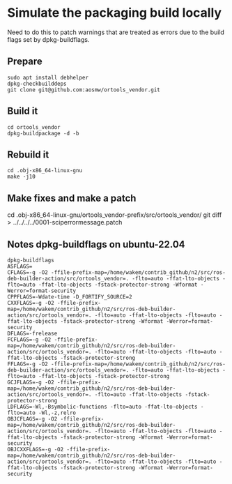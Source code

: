 # Simulate the packaging build locally

Need to do this to patch warnings that are treated as errors
due to the build flags set by dpkg-buildflags.

## Prepare
```
sudo apt install debhelper
dpkg-checkbuilddeps
git clone git@github.com:aosmw/ortools_vendor.git
```

## Build it
```
cd ortools_vendor
dpkg-buildpackage -d -b
```

## Rebuild it
```
cd .obj-x86_64-linux-gnu
make -j10
```

## Make fixes and make a patch
cd .obj-x86_64-linux-gnu/ortools_vendor-prefix/src/ortools_vendor/
git diff > ../../../../0001-sciperrormessage.patch

## Notes dpkg-buildflags on ubuntu-22.04
```
dpkg-buildflags
ASFLAGS=
CFLAGS=-g -O2 -ffile-prefix-map=/home/wakem/contrib_github/n2/src/ros-deb-builder-action/src/ortools_vendor=. -flto=auto -ffat-lto-objects -flto=auto -ffat-lto-objects -fstack-protector-strong -Wformat -Werror=format-security
CPPFLAGS=-Wdate-time -D_FORTIFY_SOURCE=2
CXXFLAGS=-g -O2 -ffile-prefix-map=/home/wakem/contrib_github/n2/src/ros-deb-builder-action/src/ortools_vendor=. -flto=auto -ffat-lto-objects -flto=auto -ffat-lto-objects -fstack-protector-strong -Wformat -Werror=format-security
DFLAGS=-frelease
FCFLAGS=-g -O2 -ffile-prefix-map=/home/wakem/contrib_github/n2/src/ros-deb-builder-action/src/ortools_vendor=. -flto=auto -ffat-lto-objects -flto=auto -ffat-lto-objects -fstack-protector-strong
FFLAGS=-g -O2 -ffile-prefix-map=/home/wakem/contrib_github/n2/src/ros-deb-builder-action/src/ortools_vendor=. -flto=auto -ffat-lto-objects -flto=auto -ffat-lto-objects -fstack-protector-strong
GCJFLAGS=-g -O2 -ffile-prefix-map=/home/wakem/contrib_github/n2/src/ros-deb-builder-action/src/ortools_vendor=. -flto=auto -ffat-lto-objects -fstack-protector-strong
LDFLAGS=-Wl,-Bsymbolic-functions -flto=auto -ffat-lto-objects -flto=auto -Wl,-z,relro
OBJCFLAGS=-g -O2 -ffile-prefix-map=/home/wakem/contrib_github/n2/src/ros-deb-builder-action/src/ortools_vendor=. -flto=auto -ffat-lto-objects -flto=auto -ffat-lto-objects -fstack-protector-strong -Wformat -Werror=format-security
OBJCXXFLAGS=-g -O2 -ffile-prefix-map=/home/wakem/contrib_github/n2/src/ros-deb-builder-action/src/ortools_vendor=. -flto=auto -ffat-lto-objects -flto=auto -ffat-lto-objects -fstack-protector-strong -Wformat -Werror=format-security
```

